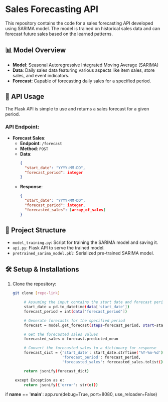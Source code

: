 # Sales Forecasting API

This repository contains the code for a sales forecasting API developed using SARIMA model. The model is trained on historical sales data and can forecast future sales based on the learned patterns.

## 📊 Model Overview
- **Model**: Seasonal Autoregressive Integrated Moving Average (SARIMA)
- **Data**: Daily sales data featuring various aspects like item sales, store sales, and event indicators.
- **Forecast**: Capable of forecasting daily sales for a specified period.

## 🚀 API Usage
The Flask API is simple to use and returns a sales forecast for a given period.

### API Endpoint:
- **Forecast Sales**: 
  - **Endpoint**: `/forecast`
  - **Method**: `POST`
  - **Data**: 
    ```json
    {
      "start_date": "YYYY-MM-DD",
      "forecast_period": integer
    }
    ```
  - **Response**:
    ```json
    {
      "start_date": "YYYY-MM-DD",
      "forecast_period": integer,
      "forecasted_sales": [array_of_sales]
    }
    ```
## 💼 Project Structure
- `model_training.py`: Script for training the SARIMA model and saving it.
- `api.py`: Flask API to serve the trained model.
- `pretrained_sarima_model.pkl`: Serialized pre-trained SARIMA model.

## 🛠️ Setup & Installations
1. Clone the repository:
   ```sh
   git clone [repo-link]

        # Assuming the input contains the start date and forecast period
        start_date = pd.to_datetime(data['start_date'])
        forecast_period = int(data['forecast_period'])

        # Generate forecasts for the specified period
        forecast = model.get_forecast(steps=forecast_period, start=start_date)

        # Get the forecasted sales values
        forecasted_sales = forecast.predicted_mean

        # Convert the forecasted sales to a dictionary for response
        forecast_dict = {'start_date': start_date.strftime('%Y-%m-%d'),
                         'forecast_period': forecast_period,
                         'forecasted_sales': forecasted_sales.tolist()}

        return jsonify(forecast_dict)

    except Exception as e:
        return jsonify({'error': str(e)})

if __name__ == '__main__':
    app.run(debug=True, port=8080, use_reloader=False)
